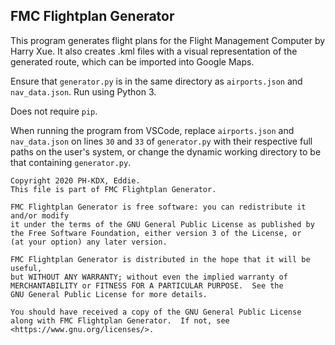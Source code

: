 ## FMC Flightplan Generator

This program generates flight plans for the Flight Management Computer by Harry Xue.
It also creates .kml files with a visual representation of the generated route, which can be imported into Google Maps.

Ensure that `generator.py` is in the same directory as `airports.json` and `nav_data.json`.
Run using Python 3.

Does not require `pip`.

When running the program from VSCode, replace `airports.json` and `nav_data.json` on lines `30` and `33` of `generator.py` with their respective full paths on the user's system, or change the dynamic working directory to be that containing `generator.py`.


    Copyright 2020 PH-KDX, Eddie.
    This file is part of FMC Flightplan Generator.

    FMC Flightplan Generator is free software: you can redistribute it and/or modify
    it under the terms of the GNU General Public License as published by
    the Free Software Foundation, either version 3 of the License, or
    (at your option) any later version.

    FMC Flightplan Generator is distributed in the hope that it will be useful,
    but WITHOUT ANY WARRANTY; without even the implied warranty of
    MERCHANTABILITY or FITNESS FOR A PARTICULAR PURPOSE.  See the
    GNU General Public License for more details.

    You should have received a copy of the GNU General Public License
    along with FMC Flightplan Generator.  If not, see <https://www.gnu.org/licenses/>.
